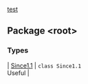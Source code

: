 [test](test/index)

## Package &lt;root&gt;

### Types

| [Since1.1](test/-since1.1/index) | `class Since1.1`<br>Useful |

